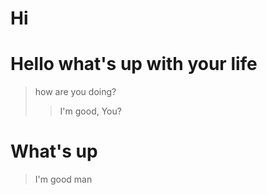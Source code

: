 # Hi 

# Hello what's up with your life
 
> how are you doing?
> > I'm good, You?


# What's up
>I'm good man
